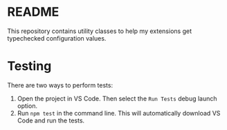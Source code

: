 # README

This repository contains utility classes to help my extensions get typechecked configuration values.

# Testing

There are two ways to perform tests:
 1. Open the project in VS Code. Then select the `Run Tests` debug launch option.
 1. Run `npm test` in the command line. This will automatically download VS Code and run the tests.
